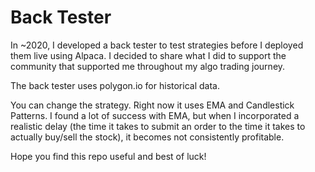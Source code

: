 # Back Tester
In ~2020, I developed a back tester to test strategies before I deployed them live using Alpaca. I decided to share what I did to support the community that supported me throughout my algo trading journey.

The back tester uses polygon.io for historical data.

You can change the strategy. Right now it uses EMA and Candlestick Patterns. I found a lot of success with EMA, but when I incorporated a realistic delay (the time it takes to submit an order to the time it takes to actually buy/sell the stock), it becomes not consistently profitable.

Hope you find this repo useful and best of luck!


